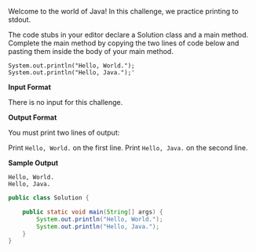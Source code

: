 Welcome to the world of Java! In this challenge, we practice printing to stdout.

The code stubs in your editor declare a Solution class and a main method. Complete the main method by copying the two lines of code below and pasting them inside the body of your main method.

```
System.out.println("Hello, World.");
System.out.println("Hello, Java.");'
```

**Input Format**

There is no input for this challenge.

**Output Format**

You must print two lines of output:

Print `Hello, World.` on the first line.
Print `Hello, Java.` on the second line.

**Sample Output**

```
Hello, World.
Hello, Java.
```

```java
public class Solution {

    public static void main(String[] args) {
        System.out.println("Hello, World.");
        System.out.println("Hello, Java.");
    }
}
```
